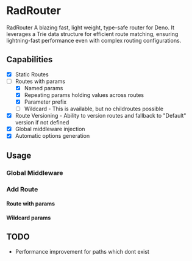# RadRouter

RadRouter A blazing fast, light weight, type-safe router for Deno. It leverages a Trie data structure for efficient route matching, ensuring lightning-fast performance even with complex routing configurations.

## Capabilities

- [x] Static Routes
- [ ] Routes with params
  - [x] Named params
  - [x] Repeating params holding values across routes
  - [x] Parameter prefix
  - [ ] Wildcard - This is available, but no childroutes possible
- [x] Route Versioning - Ability to version routes and fallback to "Default" version if not defined
- [x] Global middleware injection
- [x] Automatic options generation

## Usage

### Global Middleware

### Add Route

#### Route with params

#### Wildcard params

## TODO

- Performance improvement for paths which dont exist
